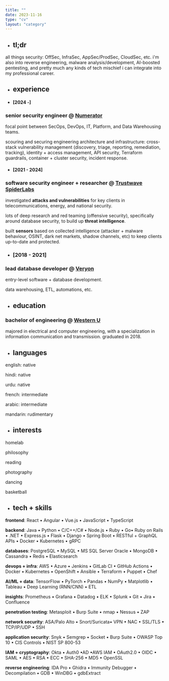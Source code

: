 ```yaml
---
title: ""
date: 2023-11-16
type: "cv"
layout: "category"
---
```


- ## **tl;dr**

all things security: OffSec, InfraSec, AppSec/ProdSec, CloudSec, etc. 
i'm also into reverse engineering, malware analysis/development, AI-boosted pentesting, and pretty much any kinds of tech mischief i can integrate into my professional career. 

- ## **experience**

- #### [2024 -]
### **senior security engineer** @ [Numerator](https://www.numerator.com/)

focal point between SecOps, DevOps, IT, Platform, and Data Warehousing teams.

scouring and securing engineering architecture and infrastructure: cross-stack vulnerability management (discovery, triage, reporting, remediation, tracking), identity + access management, API security, Terraform guardrails, container + cluster security, incident response. 

- #### [2021 - 2024]
### **software security engineer + researcher** @ [Trustwave SpiderLabs](https://www.trustwave.com/en-us/company/about-us/spiderlabs/)

investigated **attacks and vulnerabilities** for key clients in telecommunications, energy, and national security.

lots of deep research and red teaming (offensive security), specifically around database security, to build up **threat intelligence**. 

built **sensors** based on collected intelligence (attacker + malware behaviour, OSINT, dark net markets, shadow channels, etc) to keep clients up-to-date and protected. 

- ### [2018 - 2021]
### **lead database developer** @ [Veryon](https://veryon.com/)

entry-level software + database development. 

data warehousing, ETL, automations, etc. 

- ## **education**
### **bachelor of engineering** @ [Western U](https://www.eng.uwo.ca/)

majored in electrical and computer engineering, with a specialization in information communication and transmission. graduated in 2018. 


- ## **languages**
english: native

hindi: native

urdu: native

french: intermediate

arabic: intermediate

mandarin: rudimentary

- ## **interests**
homelab

philosophy

reading

photography

dancing

basketball


- ## **tech + skills**
**frontend**: React • Angular • Vue.js • JavaScript • TypeScript

**backend**: Java • Python • C/C++/C# • Node.js • Ruby • Go• Ruby on Rails • .NET • Express.js • Flask • Django • Spring Boot • RESTful + GraphQL APIs • Docker • Kubernetes • gRPC

**databases**: PostgreSQL • MySQL • MS SQL Server Oracle • MongoDB • Cassandra • Redis • Elasticsearch

**devops + infra**: AWS • Azure • Jenkins • GitLab CI • GitHub Actions • Docker • Kubernetes • OpenShift • Ansible • Terraform • Puppet • Chef

**AI/ML + data**: TensorFlow • PyTorch • Pandas • NumPy • Matplotlib • Tableau • Deep Learning (RNN/CNN) • ETL

**insights**: Prometheus • Grafana • Datadog • ELK • Splunk • Git • Jira • Confluence

**penetration testing**: Metasploit • Burp Suite • nmap • Nessus • ZAP

**network security**: ASA/Palo Alto • Snort/Suricata• VPN • NAC • SSL/TLS • TCP/IP/UDP • SSH

**application security**: Snyk • Semgrep • Socket • Burp Suite • OWASP Top 10 • CIS Controls •
NIST SP 800-53

**IAM + cryptography**: Okta • Auth0 •AD •AWS IAM • OAuth2.0 • OIDC • SAML • AES • RSA • ECC • SHA-256 • MD5 • OpenSSL

**reverse engineering**: IDA Pro • Ghidra • Immunity Debugger • Decompilation • GDB • WinDBG • gdbExtract
